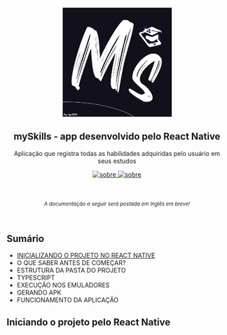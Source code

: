 <p align="center">
  <img src="images/mySkills.png" height="250">
  <h2 align="center">mySkills - app desenvolvido pelo React Native</h2>
  <p align="center">Aplicação que registra todas as habilidades adquiridas pelo usuário em seus estudos<p>
  
  <p align="center">
    <a href="https://www.instagram.com/react_100native/">
    	<img src="https://img.shields.io/badge/-My_Instagram-blue" alt="sobre" />
    </a>
    <a href="https://www.linkedin.com/in/luis-gusta-oliveira/">
    	<img src="https://img.shields.io/badge/-My_Linkedin-blue" alt="sobre" />
    </a>
  </p>
</p>

<br>

<p align="center">
	<sub>
		<i>A documentação a seguir será postada em Inglês em breve!</i>
	</sub>
</p>

<br>

## Sumário
- [INICIALIZANDO O PROJETO NO REACT NATIVE](#Inicio)
- O QUE SABER ANTES DE COMEÇAR?
- ESTRUTURA DA PASTA DO PROJETO
- TYPESCRIPT
- EXECUÇÃO NOS EMULADORES
- GERANDO APK
- FUNCIONAMENTO DA APLICAÇÃO

<div id='inicio'/>

## Iniciando o projeto pelo React Native
